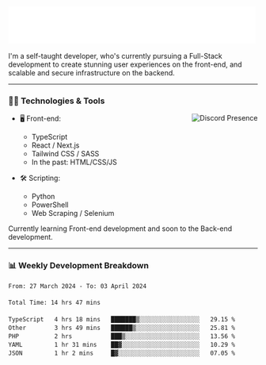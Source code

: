 <img src="assets/wave.svg" alt=":wave:" />

I'm a self-taught developer, who's currently pursuing a Full-Stack development to create stunning user experiences on the front-end, and scalable and secure infrastructure on the backend.

---

### 🧑‍💻 Technologies & Tools

<a href="https://discord.com/users/414304208649453568" target="_blank" rel="nofollow">
   <img src="https://lanyard-profile-readme.vercel.app/api/414304208649453568?idleMessage=Probably%20doing%20something%20else..." alt="Discord Presence" align="right">
</a>

- 🖥️ Front-end:

  - TypeScript
  - React / Next.js
  - Tailwind CSS / SASS
  - In the past: HTML/CSS/JS

- 🛠 Scripting:

  - Python
  - PowerShell
  - Web Scraping / Selenium

Currently learning Front-end development and soon to the Back-end development.

---

### 📊 Weekly Development Breakdown

<!-- ![ccrsxx's GitHub Stats](https://github-readme-stats.vercel.app/api?username=ccrsxx&count_private=true&theme=tokyonight) -->
<!-- ![ccrsxx's Top Langs](https://github-readme-stats.vercel.app/api/top-langs/?username=ccrsxx&hide=lua,java,html&theme=tokyonight) -->

<!--START_SECTION:waka-->

```txt
From: 27 March 2024 - To: 03 April 2024

Total Time: 14 hrs 47 mins

TypeScript   4 hrs 18 mins   ███████▒░░░░░░░░░░░░░░░░░   29.15 %
Other        3 hrs 49 mins   ██████▒░░░░░░░░░░░░░░░░░░   25.81 %
PHP          2 hrs           ███▒░░░░░░░░░░░░░░░░░░░░░   13.56 %
YAML         1 hr 31 mins    ██▓░░░░░░░░░░░░░░░░░░░░░░   10.29 %
JSON         1 hr 2 mins     █▓░░░░░░░░░░░░░░░░░░░░░░░   07.05 %
```

<!--END_SECTION:waka-->
